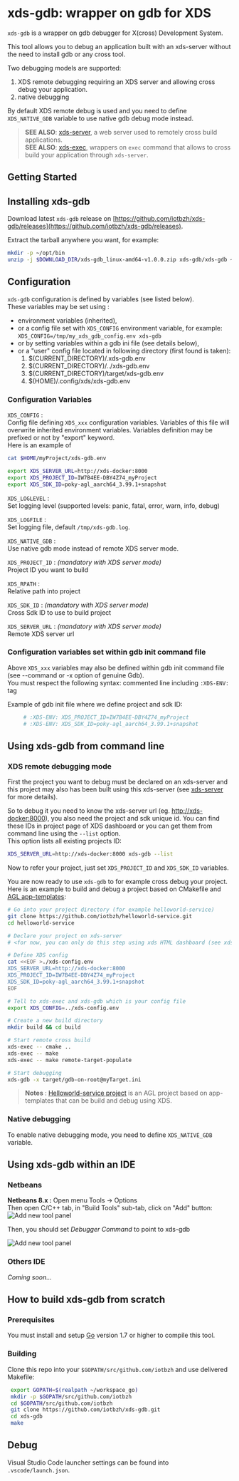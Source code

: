 # xds-gdb: wrapper on gdb for XDS

`xds-gdb` is a wrapper on gdb debugger for X(cross) Development System.

This tool allows you to debug an application built with an xds-server without the
need to install gdb or any cross tool.

Two debugging models are supported:

1. XDS remote debugging requiring an XDS server and allowing cross debug your
  application.
1. native debugging

 By default XDS remote debug is used and you need to define `XDS_NATIVE_GDB`
variable to use native gdb debug mode instead.

> **SEE ALSO**: [xds-server](https://github.com/iotbzh/xds-server), a web server
used to remotely cross build applications.  
> **SEE ALSO**: [xds-exec](https://github.com/iotbzh/xds-exec),
wrappers on `exec` command that allows to cross build your application through `xds-server`.

## Getting Started

## Installing xds-gdb

Download latest `xds-gdb` release on [https://github.com/iotbzh/xds-gdb/releases](https://github.com/iotbzh/xds-gdb/releases).

Extract the tarball anywhere you want, for example:

```bash
mkdir -p ~/opt/bin
unzip -j $DOWNLOAD_DIR/xds-gdb_linux-amd64-v1.0.0.zip xds-gdb/xds-gdb ~/opt/bin
```

## Configuration

 `xds-gdb` configuration is defined by variables (see listed below).  
 These variables may be set using :
 
- environment variables (inherited),
- or a config file set with `XDS_CONFIG` environment variable, for example:
  `XDS_CONFIG=/tmp/my_xds_gdb_config.env xds-gdb`
- or by setting variables within a gdb ini file (see details below),
- or a "user" config file located in following directory (first found is taken):
  1. $(CURRENT_DIRECTORY)/.xds-gdb.env
  1. $(CURRENT_DIRECTORY)/../xds-gdb.env
  1. $(CURRENT_DIRECTORY)/target/xds-gdb.env
  1. $(HOME)/.config/xds/xds-gdb.env

### Configuration Variables

 `XDS_CONFIG` :  
 Config file defining `XDS_xxx` configuration variables. Variables of this file
 will overwrite inherited environment variables. Variables definition may be 
 prefixed or not by "export" keyword.  
 Here is an example of 

```bash
cat $HOME/myProject/xds-gdb.env

export XDS_SERVER_URL=http://xds-docker:8000
export XDS_PROJECT_ID=IW7B4EE-DBY4Z74_myProject
export XDS_SDK_ID=poky-agl_aarch64_3.99.1+snapshot
```

`XDS_LOGLEVEL` :  
Set logging level (supported levels: panic, fatal, error, warn, info, debug)

`XDS_LOGFILE` :  
Set logging file, default `/tmp/xds-gdb.log`.

`XDS_NATIVE_GDB` :  
Use native gdb mode instead of remote XDS server mode.

`XDS_PROJECT_ID` : *(mandatory with XDS server mode)*  
Project ID you want to build 
 
`XDS_RPATH` :  
Relative path into project

`XDS_SDK_ID` : *(mandatory with XDS server mode)*  
Cross Sdk ID to use to build project

`XDS_SERVER_URL` :  *(mandatory with XDS server mode)*  
Remote XDS server url

### Configuration variables set within gdb init command file

Above `XDS_xxx` variables may also be defined within gdb init command file 
(see --command or -x option of genuine Gdb).  
You must respect the following syntax: commented line including `:XDS-ENV:` tag

Example of gdb init file where we define project and sdk ID:

```bash
     # :XDS-ENV: XDS_PROJECT_ID=IW7B4EE-DBY4Z74_myProject
     # :XDS-ENV: XDS_SDK_ID=poky-agl_aarch64_3.99.1+snapshot
```

## Using xds-gdb from command line

### XDS remote debugging mode

First the project you want to debug must be declared on an xds-server and this
project may also has been built using this xds-server (see [xds-server](https://github.com/iotbzh/xds-server) for more details).

So to debug it you need to know the xds-server url (eg. <http://xds-docker:8000>),
you also need the project and sdk unique id. You can find these IDs in project 
page of XDS dashboard or you can get them from command line using the `--list` 
option.  
This option lists all existing projects ID:

```bash
XDS_SERVER_URL=http://xds-docker:8000 xds-gdb --list
```

Now to refer your project, just set `XDS_PROJECT_ID` and `XDS_SDK_ID` variables.

You are now ready to use `xds-gdb` to for example cross debug your project.
Here is an example to build and debug a project based on CMakefile and
[AGL app-templates](https://git.automotivelinux.org/apps/app-templates/):

```bash
# Go into your project directory (for example helloworld-service)
git clone https://github.com/iotbzh/helloworld-service.git
cd helloworld-service

# Declare your project on xds-server
# <for now, you can only do this step using xds HTML dashboard (see xds-server doc)>

# Define XDS config
cat <<EOF >./xds-config.env
XDS_SERVER_URL=http://xds-docker:8000
XDS_PROJECT_ID=IW7B4EE-DBY4Z74_myProject
XDS_SDK_ID=poky-agl_aarch64_3.99.1+snapshot
EOF

# Tell to xds-exec and xds-gdb which is your config file 
export XDS_CONFIG=../xds-config.env

# Create a new build directory
mkdir build && cd build

# Start remote cross build
xds-exec -- cmake ..
xds-exec -- make 
xds-exec -- make remote-target-populate

# Start debugging
xds-gdb -x target/gdb-on-root@myTarget.ini
```

> **Notes** : [Helloworld-service project](https://github.com/iotbzh/helloworld-service)
is an AGL project based on app-templates that can be build and debug using XDS.

### Native debugging

To enable native debugging mode, you need to define `XDS_NATIVE_GDB` variable.

## Using xds-gdb within an IDE

### Netbeans

__Netbeans 8.x :__
Open menu Tools -> Options  
Then open C/C++ tab, in "Build Tools" sub-tab, click on "Add" button:
![Add new tool panel](/docs/images/nb_newtool.jpg)

Then, you should set *Debugger Command* to point to xds-gdb

![Add new tool panel](/docs/images/nb_xds_options.jpg)

### Others IDE

*Coming soon...*

## How to build xds-gdb from scratch

### Prerequisites

 You must install and setup [Go](https://golang.org/doc/install) version 1.7 or
 higher to compile this tool.

### Building

Clone this repo into your `$GOPATH/src/github.com/iotbzh` and use delivered Makefile:

```bash
 export GOPATH=$(realpath ~/workspace_go)
 mkdir -p $GOPATH/src/github.com/iotbzh
 cd $GOPATH/src/github.com/iotbzh
 git clone https://github.com/iotbzh/xds-gdb.git
 cd xds-gdb
 make
```

## Debug

Visual Studio Code launcher settings can be found into `.vscode/launch.json`.
